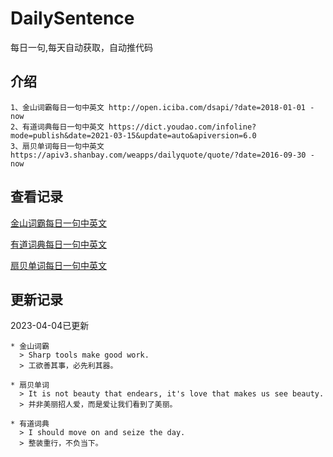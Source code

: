 # DailySentence

每日一句,每天自动获取，自动推代码

## 介绍

```
1、金山词霸每日一句中英文 http://open.iciba.com/dsapi/?date=2018-01-01 - now
2、有道词典每日一句中英文 https://dict.youdao.com/infoline?mode=publish&date=2021-03-15&update=auto&apiversion=6.0
3、扇贝单词每日一句中英文 https://apiv3.shanbay.com/weapps/dailyquote/quote/?date=2016-09-30 - now
```

## 查看记录

[金山词霸每日一句中英文](./data/iciba/)

[有道词典每日一句中英文](./data/youdao/)

[扇贝单词每日一句中英文](./data/shanbay/)

## 更新记录
2023-04-04已更新 
```
* 金山词霸
  > Sharp tools make good work.
  > 工欲善其事，必先利其器。

* 扇贝单词
  > It is not beauty that endears, it's love that makes us see beauty.
  > 并非美丽招人爱，而是爱让我们看到了美丽。

* 有道词典
  > I should move on and seize the day.
  > 整装重行，不负当下。

```
